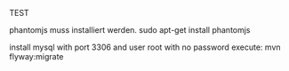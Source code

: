 TEST

phantomjs muss installiert werden.
sudo apt-get install phantomjs

install mysql with port 3306 and user root with no password
execute: mvn flyway:migrate
